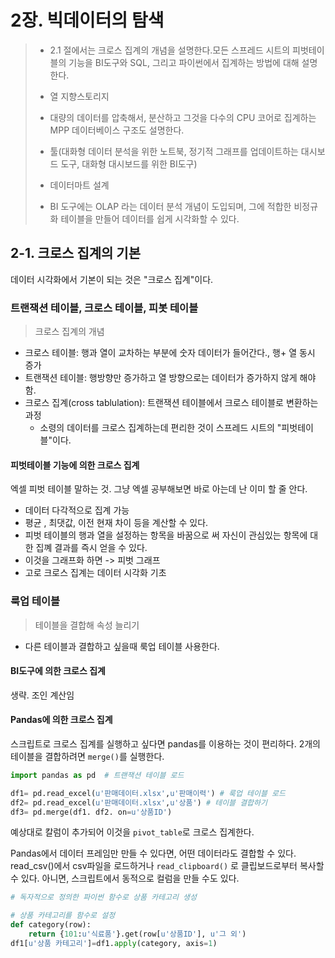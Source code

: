 # 2장. 빅데이터의 탐색

> * 2.1 절에서는 크로스 집계의 개념을 설명한다.모든 스프레드 시트의 피벗테이블의 기능을 BI도구와 SQL, 그리고 파이썬에서 집계하는 방법에 대해 설명한다.
> * 열 지향스토리지
> * 대량의 데이터를 압축해서, 분산하고 그것을  다수의  CPU 코어로 집계하는 MPP 데이터베이스 구조도 설명한다.
> * 툴(대화형 데이터 분석을 위한 노트북, 정기적 그래프를 업데이트하는 대시보드 도구, 대화형 대시보드를 위한 BI도구)
> * 데이터마트 설계
>
> * BI 도구에는 OLAP 라는 데이터 분석 개념이 도입되며, 그에 적합한 비정규화 테이블을 만들어 데이터를 쉽게 시각화할 수 있다.



## 2-1. 크로스 집계의 기본

데이터 시각화에서 기본이 되는 것은 "크로스 집계"이다. 



### 트랜잭션 테이블, 크로스 테이블, 피봇 테이블

> 크로스 집계의 개념



* 크로스 테이블: 행과 열이 교차하는 부분에 숫자 데이터가 들어간다., 행+ 열 동시 증가
* 트랜잭션 테이블: 행방향만 증가하고 열 방향으로는 데이터가 증가하지 않게 해야함.
* 크로스 집계(cross tablulation): 트랜잭션 테이블에서 크로스 테이블로 변환하는 과정
  * 소령의 데이터를 크로스 집계하는데 편리한 것이 스프레드 시트의 "피벗테이블"이다. 



#### 피벗테이블 기능에 의한 크로스 집계

엑셀 피벗 테이블 말하는 것. 그냥 엑셀 공부해보면 바로 아는데 난 이미 할 줄 안다.

* 데이터 다각적으로 집계 가능
* 평균 , 최댓값, 이전 현재 차이 등을 계산할 수 있다.
* 피벗 테이블의 행과 열을 설정하는 항목을 바꿈으로 써 자신이 관심있는 항목에 대한 집꼐 결과를 즉시 얻을 수 있다.
* 이것을 그래프화 하면 -> 피벗 그래프
*  고로 크로스 집계는 데이터 시각화 기초





### 룩업 테이블

> 테이블을 결합해 속성 늘리기

* 다른 테이블과 결합하고 싶을때 룩업 테이블 사용한다.



#### BI도구에 의한 크로스 집계

생략. 조인 계산임

#### Pandas에 의한 크로스 집계

스크립트로 크로스 집계를 실행하고 싶다면 pandas를 이용하는 것이 편리하다. 2개의 테이블을 결합하려면 `merge()`를 실행한다.

```python
import pandas as pd  # 트랜잭션 테이블 로드

df1= pd.read_excel(u'판매데이터.xlsx',u'판매이력') # 룩업 테이블 로드
df2= pd.read_excel(u'판매데이터.xlsx',u'상품') # 테이블 결합하기
df3= pd.merge(df1. df2. on=u'상품ID')
```

예상대로 칼럼이 추가되어 이것을 `pivot_table`로 크로스 집계한다.

Pandas에서 데이터 프레임만 만들 수 있다면, 어떤 데이터라도 결합할 수 있다. read_csv()에서 csv파일을 로드하거나 `read_clipboard()` 로 클립보드로부터 복사할 수 있다. 아니면, 스크립트에서 동적으로 컬럼을 만들 수도 있다. 

```python
# 독자적으로 정의한 파이썬 함수로 상품 카테고리 생성

# 상품 카테고리를 함수로 설정
def category(row):
	return {101:u'식료품'}.get(row[u'상품ID'], u'그 외')
df1[u'상품 카테고리']=df1.apply(category, axis=1)
```


